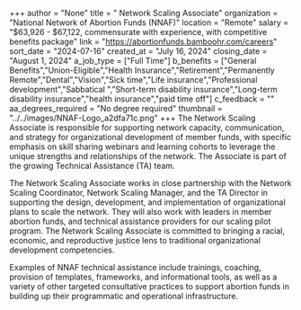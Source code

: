 +++
author = "None"
title = " Network Scaling Associate"
organization = "National Network of Abortion Funds (NNAF)"
location = "Remote"
salary = "$63,926 - $67,122, commensurate with experience, with competitive benefits package"
link = "https://abortionfunds.bamboohr.com/careers"
sort_date = "2024-07-16"
created_at = "July 16, 2024"
closing_date = "August 1, 2024"
a_job_type = ["Full Time"]
b_benefits = ["General Benefits","Union-Eligible","Health Insurance","Retirement","Permanently Remote","Dental","Vision","Sick time","Life insurance","Professional development","Sabbatical ","Short-term disability insurance","Long-term disability insurance","health insurance","paid time off"]
c_feedback = ""
aa_degrees_required = "No degree required"
thumbnail = "../../images/NNAF-Logo_a2dfa71c.png"
+++
The Network Scaling Associate is responsible for supporting network capacity, communication,  and strategy for organizational development of member funds, with specific emphasis on skill sharing webinars and learning cohorts to leverage the unique strengths and relationships of the network. The Associate is part of the growing Technical Assistance (TA) team. 

The Network Scaling Associate works in close partnership with the Network Scaling Coordinator, Network Scaling Manager, and the TA Director in supporting the design, development, and implementation of organizational plans to scale the network. They will also work with leaders in member abortion funds, and technical assistance providers for our scaling pilot program. The Network Scaling Associate is committed to bringing a racial, economic, and reproductive justice lens to traditional organizational development competencies.

Examples of NNAF technical assistance include trainings, coaching, provision of templates, frameworks, and informational tools, as well as a variety of other targeted consultative practices to support abortion funds in building up their programmatic and operational infrastructure.